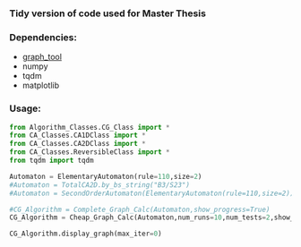 ### Tidy version of code used for Master Thesis

### Dependencies:
- [graph_tool](https://graph-tool.skewed.de/)
- numpy
- tqdm
- matplotlib


### Usage:

```python
from Algorithm_Classes.CG_Class import *
from CA_Classes.CA1DClass import *
from CA_Classes.CA2DClass import *
from CA_Classes.ReversibleClass import *
from tqdm import tqdm

Automaton = ElementaryAutomaton(rule=110,size=2)
#Automaton = TotalCA2D.by_bs_string("B3/S23")
#Automaton = SecondOrderAutomaton(ElementaryAutomaton(rule=110,size=2))

#CG_Algorithm = Complete_Graph_Calc(Automaton,show_progress=True)
CG_Algorithm = Cheap_Graph_Calc(Automaton,num_runs=10,num_tests=2,show_progress=True)

CG_Algorithm.display_graph(max_iter=0)

```